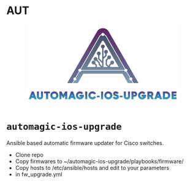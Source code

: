 # AUT
<p align="center">
  <img src="https://github.com/skippybossx/automagic-ios-upgrade/raw/main/automagic-ios-upgrade.png">
</p>

# `automagic-ios-upgrade`

Ansible based automatic firmware updater for Cisco switches.

- Clone repo
- Copy firmwares to ~/automagic-ios-upgrade/playbooks/firmware/
- Copy hosts to /etc/ansible/hosts and edit to your parameters
- in fw_upgrade.yml 
